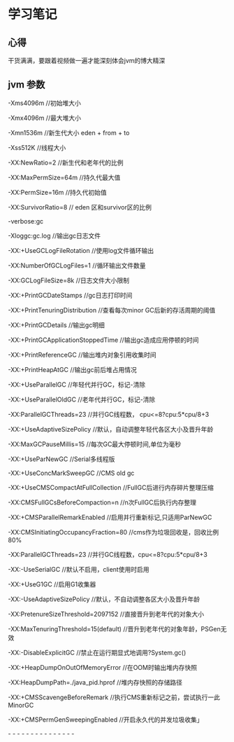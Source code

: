 # 学习笔记

## 心得

干货满满，要跟着视频做一遍才能深刻体会jvm的博大精深

## jvm 参数

-Xms4096m //初始堆大小

-Xmx4096m //最大堆大小

-Xmn1536m //新生代大小 eden + from + to

-Xss512K //线程大小

-XX:NewRatio=2 //新生代和老年代的比例

-XX:MaxPermSize=64m  //持久代最大值

-XX:PermSize=16m //持久代初始值

-XX:SurvivorRatio=8 // eden 区和survivor区的比例

-verbose:gc 

-Xloggc:gc.log //输出gc日志文件

-XX:+UseGCLogFileRotation //使用log文件循环输出

-XX:NumberOfGCLogFiles=1 //循环输出文件数量

-XX:GCLogFileSize=8k //日志文件大小限制

-XX:+PrintGCDateStamps //gc日志打印时间

-XX:+PrintTenuringDistribution      //查看每次minor GC后新的存活周期的阈值

-XX:+PrintGCDetails //输出gc明细

-XX:+PrintGCApplicationStoppedTime //输出gc造成应用停顿的时间

-XX:+PrintReferenceGC //输出堆内对象引用收集时间

-XX:+PrintHeapAtGC //输出gc前后堆占用情况

-XX:+UseParallelGC //年轻代并行GC，标记-清除

-XX:+UseParallelOldGC //老年代并行GC，标记-清除

-XX:ParallelGCThreads=23 //并行GC线程数， cpu<=8?cpu:5*cpu/8+3

-XX:+UseAdaptiveSizePolicy //默认，自动调整年轻代各区大小及晋升年龄

-XX:MaxGCPauseMillis=15 //每次GC最大停顿时间,单位为毫秒

-XX:+UseParNewGC //Serial多线程版

-XX:+UseConcMarkSweepGC //CMS old gc

-XX:+UseCMSCompactAtFullCollection //FullGC后进行内存碎片整理压缩

-XX:CMSFullGCsBeforeCompaction=n //n次FullGC后执行内存整理

-XX:+CMSParallelRemarkEnabled //启用并行重新标记,只适用ParNewGC

-XX:CMSInitiatingOccupancyFraction=80       //cms作为垃圾回收是，回收比例80%

-XX:ParallelGCThreads=23 //并行GC线程数，cpu<=8?cpu:5*cpu/8+3

-XX:-UseSerialGC //默认不启用，client使用时启用

-XX:+UseG1GC //启用G1收集器

-XX:-UseAdaptiveSizePolicy //默认，不自动调整各区大小及晋升年龄

-XX:PretenureSizeThreshold=2097152 //直接晋升到老年代的对象大小

-XX:MaxTenuringThreshold=15(default) //晋升到老年代的对象年龄，PSGen无效

-XX:-DisableExplicitGC //禁止在运行期显式地调用?System.gc()

-XX:+HeapDumpOnOutOfMemoryError //在OOM时输出堆内存快照

-XX:HeapDumpPath=./java_pid<pid>.hprof //堆内存快照的存储路径

-XX:+CMSScavengeBeforeRemark //执行CMS重新标记之前，尝试执行一此MinorGC

-XX:+CMSPermGenSweepingEnabled //开启永久代的并发垃圾收集」

\- - - - - - - - - - - - - - -